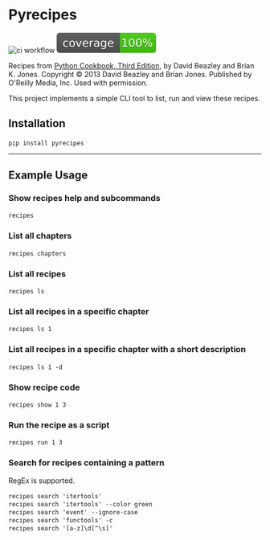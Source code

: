 # Pyrecipes

![ci workflow](https://github.com/ChrisA87/pyrecipes/actions/workflows/ci.yml/badge.svg)
![coverage-badge](https://raw.githubusercontent.com/ChrisA87/pyrecipes/aa37d4757dd7ecbc0b1f2ec93eeb55165be12307/coverage.svg)


Recipes from [Python Cookbook, Third Edition](https://www.oreilly.com/library/view/python-cookbook-3rd/9781449357337/), by David Beazley and Brian K. Jones. Copyright © 2013 David Beazley and Brian Jones. Published by O'Reilly Media, Inc. Used with permission.


This project implements a simple CLI tool to list, run and view these recipes.

## Installation

```
pip install pyrecipes
```

---

## Example Usage

### Show recipes help and subcommands
```
recipes
```

### List all chapters
```
recipes chapters
```

### List all recipes
```
recipes ls
```

### List all recipes in a specific chapter
```
recipes ls 1
```

### List all recipes in a specific chapter with a short description
```
recipes ls 1 -d
```

### Show recipe code
```
recipes show 1 3
```

### Run the recipe as a script
```
recipes run 1 3
```

### Search for recipes containing a pattern
RegEx is supported.
```
recipes search 'itertools'
recipes search 'itertools' --color green
recipes search 'event' --ignore-case
recipes search 'functools' -c
recipes search '[a-z]\d[^\s]'
```
